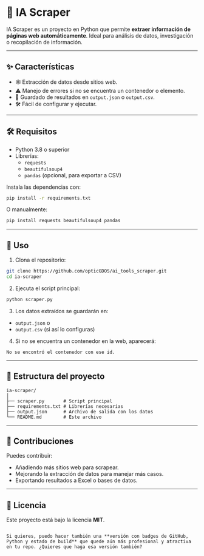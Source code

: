 # 🤖 IA Scraper

IA Scraper es un proyecto en Python que permite **extraer información de páginas web automáticamente**. Ideal para análisis de datos, investigación o recopilación de información.

---

## ✨ Características

- 🕸️ Extracción de datos desde sitios web.
- ⚠️ Manejo de errores si no se encuentra un contenedor o elemento.
- 💾 Guardado de resultados en `output.json` o `output.csv`.
- 🛠️ Fácil de configurar y ejecutar.

---

## 🛠️ Requisitos

- Python 3.8 o superior
- Librerías:
  - `requests`
  - `beautifulsoup4`
  - `pandas` (opcional, para exportar a CSV)

Instala las dependencias con:

```bash
pip install -r requirements.txt
````

O manualmente:

```bash
pip install requests beautifulsoup4 pandas
```

---

## 🚀 Uso

1. Clona el repositorio:

```bash
git clone https://github.com/opticGDOS/ai_tools_scraper.git
cd ia-scraper
```

2. Ejecuta el script principal:

```bash
python scraper.py
```

3. Los datos extraídos se guardarán en:

* `output.json`
  o
* `output.csv` (si así lo configuras)

4. Si no se encuentra un contenedor en la web, aparecerá:

```
No se encontró el contenedor con ese id.
```

---

## 📂 Estructura del proyecto

```
ia-scraper/
│
├── scraper.py       # Script principal
├── requirements.txt # Librerías necesarias
├── output.json      # Archivo de salida con los datos
└── README.md        # Este archivo
```

---

## 🤝 Contribuciones

Puedes contribuir:

* Añadiendo más sitios web para scrapear.
* Mejorando la extracción de datos para manejar más casos.
* Exportando resultados a Excel o bases de datos.

---

## 📝 Licencia

Este proyecto está bajo la licencia **MIT**.

```

Si quieres, puedo hacer también una **versión con badges de GitHub, Python y estado de build** que quede aún más profesional y atractiva en tu repo. ¿Quieres que haga esa versión también?
```

